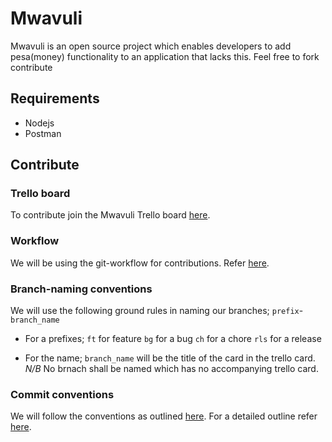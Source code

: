 # Mwavuli
Mwavuli is an open source project which enables developers to add pesa(money) functionality to an application that lacks this. Feel free to fork contribute

## Requirements
- Nodejs
- Postman

## Contribute
### Trello board
To contribute join the Mwavuli Trello board [here](https://trello.com/b/z7EFZ9l1/mwavuli).
### Workflow
We will be using the git-workflow for contributions. Refer [here](https://github.com/asmeurer/git-workflow).
### Branch-naming conventions
We will use the following ground rules in naming our branches;
`prefix`-`branch_name`
- For a prefixes;
    `ft`  for feature
    `bg`  for a bug
    `ch`  for a chore
    `rls` for a release

- For the name;
    `branch_name` will be the title of the card in the trello card.
    *N/B* No brnach shall be named which has no accompanying trello card.
### Commit conventions
We will follow the conventions as outlined [here](https://gist.github.com/robertpainsi/b632364184e70900af4ab688decf6f53).
For a detailed outline refer [here](https://chris.beams.io/posts/git-commit/).
